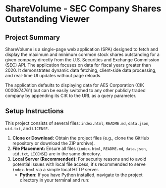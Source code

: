 # ShareVolume - SEC Company Shares Outstanding Viewer

## Project Summary

ShareVolume is a single-page web application (SPA) designed to fetch and display the maximum and minimum common stock shares outstanding for a given company directly from the U.S. Securities and Exchange Commission (SEC) API. The application focuses on data for fiscal years greater than 2020. It demonstrates dynamic data fetching, client-side data processing, and real-time UI updates without page reloads.

The application defaults to displaying data for AES Corporation (CIK 0000874761) but can be easily switched to any other publicly traded company by appending its CIK to the URL as a query parameter.

## Setup Instructions

This project consists of several files: `index.html`, `README.md`, `data.json`, `uid.txt`, and `LICENSE`.

1.  **Clone or Download:** Obtain the project files (e.g., clone the GitHub repository or download the ZIP archive).
2.  **File Placement:** Ensure all files (`index.html`, `README.md`, `data.json`, `uid.txt`, `LICENSE`) are in the same directory.
3.  **Local Server (Recommended):** For security reasons and to avoid potential issues with local file access, it's recommended to serve `index.html` via a simple local HTTP server.
    *   **Python:** If you have Python installed, navigate to the project directory in your terminal and run: